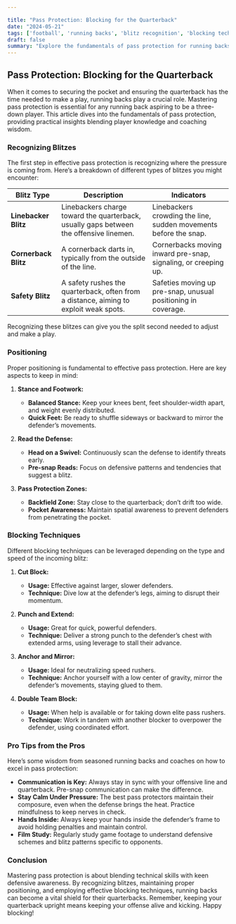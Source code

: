 ```yaml
---

title: "Pass Protection: Blocking for the Quarterback"
date: "2024-05-21"
tags: ['football', 'running backs', 'blitz recognition', 'blocking techniques', 'quarterback protection']
draft: false
summary: "Explore the fundamentals of pass protection for running backs, including recognizing blitzes, positioning, and blocking techniques. Learn how to keep your quarterback safe and your offense running smoothly with expert tips and insights."
---
```


## Pass Protection: Blocking for the Quarterback

When it comes to securing the pocket and ensuring the quarterback has the time needed to make a play, running backs play a crucial role. Mastering pass protection is essential for any running back aspiring to be a three-down player. This article dives into the fundamentals of pass protection, providing practical insights blending player knowledge and coaching wisdom.

### Recognizing Blitzes

The first step in effective pass protection is recognizing where the pressure is coming from. Here’s a breakdown of different types of blitzes you might encounter:

| Blitz Type           | Description                                                                                | Indicators                                                         |
|----------------------|--------------------------------------------------------------------------------------------|-------------------------------------------------------------------|
| **Linebacker Blitz** | Linebackers charge toward the quarterback, usually gaps between the offensive linemen.      | Linebackers crowding the line, sudden movements before the snap.  |
| **Cornerback Blitz** | A cornerback darts in, typically from the outside of the line.                              | Cornerbacks moving inward pre-snap, signaling, or creeping up.    |
| **Safety Blitz**     | A safety rushes the quarterback, often from a distance, aiming to exploit weak spots.       | Safeties moving up pre-snap, unusual positioning in coverage.     |

Recognizing these blitzes can give you the split second needed to adjust and make a play.

### Positioning

Proper positioning is fundamental to effective pass protection. Here are key aspects to keep in mind:

1. **Stance and Footwork:**
   - **Balanced Stance:** Keep your knees bent, feet shoulder-width apart, and weight evenly distributed.
   - **Quick Feet:** Be ready to shuffle sideways or backward to mirror the defender’s movements.

2. **Read the Defense:**
   - **Head on a Swivel:** Continuously scan the defense to identify threats early.
   - **Pre-snap Reads:** Focus on defensive patterns and tendencies that suggest a blitz.

3. **Pass Protection Zones:**
   - **Backfield Zone:** Stay close to the quarterback; don’t drift too wide.
   - **Pocket Awareness:** Maintain spatial awareness to prevent defenders from penetrating the pocket.

### Blocking Techniques

Different blocking techniques can be leveraged depending on the type and speed of the incoming blitz:

1. **Cut Block:**
   - **Usage:** Effective against larger, slower defenders.
   - **Technique:** Dive low at the defender’s legs, aiming to disrupt their momentum.

2. **Punch and Extend:**
   - **Usage:** Great for quick, powerful defenders.
   - **Technique:** Deliver a strong punch to the defender’s chest with extended arms, using leverage to stall their advance.

3. **Anchor and Mirror:**
   - **Usage:** Ideal for neutralizing speed rushers.
   - **Technique:** Anchor yourself with a low center of gravity, mirror the defender’s movements, staying glued to them.

4. **Double Team Block:**
   - **Usage:** When help is available or for taking down elite pass rushers.
   - **Technique:** Work in tandem with another blocker to overpower the defender, using coordinated effort.

### Pro Tips from the Pros

Here’s some wisdom from seasoned running backs and coaches on how to excel in pass protection:

- **Communication is Key:** Always stay in sync with your offensive line and quarterback. Pre-snap communication can make the difference.
- **Stay Calm Under Pressure:** The best pass protectors maintain their composure, even when the defense brings the heat. Practice mindfulness to keep nerves in check.
- **Hands Inside:** Always keep your hands inside the defender’s frame to avoid holding penalties and maintain control.
- **Film Study:** Regularly study game footage to understand defensive schemes and blitz patterns specific to opponents.

### Conclusion

Mastering pass protection is about blending technical skills with keen defensive awareness. By recognizing blitzes, maintaining proper positioning, and employing effective blocking techniques, running backs can become a vital shield for their quarterbacks. Remember, keeping your quarterback upright means keeping your offense alive and kicking. Happy blocking!